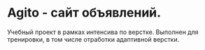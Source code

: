 # Agito - сайт объявлений.

Учебный проект в рамках интенсива по верстке. 
Выполнен для тренировки, в том числе отработки адаптивной верстки.
